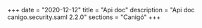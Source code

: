 +++
date        = "2020-12-12"
title       = "Api doc"
description = "Api doc canigo.security.saml 2.2.0"
sections    = "Canigó"
+++
